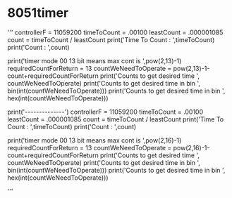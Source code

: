 # 8051timer
'''
controllerF = 11059200
timeToCount = .00100
leastCount = .000001085
count = timeToCount / leastCount
print('Time To Count : ',timeToCount)
print('Count : ',count)

print('timer mode 00 13 bit means max cont is ',pow(2,13)-1)
requiredCountForReturn = 13
countWeNeedToOperate = pow(2,13)-1-count+requiredCountForReturn
print('Counts to get desired time ', countWeNeedToOperate)
print('Counts to get desired time  in bin ', bin(int(countWeNeedToOperate)))
print('Counts to get desired time  in bin ', hex(int(countWeNeedToOperate)))



print('--------------')
controllerF = 11059200
timeToCount = .00100
leastCount = .000001085
count = timeToCount / leastCount
print('Time To Count : ',timeToCount)
print('Count : ',count)

print('timer mode 00 13 bit means max cont is ',pow(2,16)-1)
requiredCountForReturn = 13
countWeNeedToOperate = pow(2,16)-1-count+requiredCountForReturn
print('Counts to get desired time ', countWeNeedToOperate)
print('Counts to get desired time  in bin ', bin(int(countWeNeedToOperate)))
print('Counts to get desired time  in bin ', hex(int(countWeNeedToOperate)))

'''
